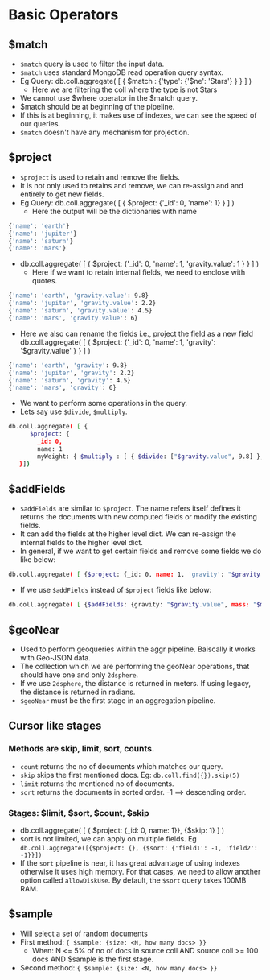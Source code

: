 # Basic Operators

## $match

- `$match` query is used to filter the input data.
- `$match` uses standard MongoDB read operation query syntax.
- Eg Query: db.coll.aggregate( [ { $match : {'type': {'$ne': 'Stars'} } } ] )
    - Here we are filtering the coll where the type is not Stars
- We cannot use $where operator in the $match query.
- $match should be at beginning of the pipeline.
- If this is at beginning, it makes use of indexes, we can see the speed of our queries.
- `$match` doesn't have any mechanism for projection.

## $project

- `$project` is used to retain and remove the fields.
- It is not only used to retains and remove, we can re-assign and and entirely to get new fields.
- Eg Query: db.coll.aggregate( [ { $project: {'_id': 0, 'name': 1} } ] )
    - Here the output will be the dictionaries with name
```bash
{'name': 'earth'}
{'name': 'jupiter'}
{'name': 'saturn'}
{'name': 'mars'}
```

- db.coll.aggregate( [ { $project: {'_id': 0, 'name': 1, 'gravity.value': 1 } } ] )
    - Here if we want to retain internal fields, we need to enclose with quotes.
```bash
{'name': 'earth', 'gravity.value': 9.8}
{'name': 'jupiter', 'gravity.value': 2.2}
{'name': 'saturn', 'gravity.value': 4.5}
{'name': 'mars', 'gravity.value': 6}
```
- Here we also can rename the fields i.e., project the field as a new field
db.coll.aggregate( [ { $project: {'_id': 0, 'name': 1, 'gravity': '$gravity.value' } } ] )
```bash
{'name': 'earth', 'gravity': 9.8}
{'name': 'jupiter', 'gravity': 2.2}
{'name': 'saturn', 'gravity': 4.5}
{'name': 'mars', 'gravity': 6}
```

- We want to perform some operations in the query.
- Lets say use `$divide`, `$multiply`.
```bash
db.coll.aggregate( [ {
      $project: {
        _id: 0,
        name: 1
        myWeight: { $multiply : [ { $divide: ["$gravity.value", 9.8] }, 50 ] } }
   }])
```

## $addFields

- `$addFields` are similar to `$project`. The name refers itself defines it returns the documents with new computed fields or modify the existing fields.
- It can add the fields at the higher level dict. We can re-assign the internal fields to the higher level dict.
- In general, if we want to get certain fields and remove some fields we do like below:
```bash
db.coll.aggregate( [ {$project: {_id: 0, name: 1, 'gravity': "$gravity.value", 'mass': "$mass.value"} } ] )
```
- If we use `$addFields` instead of `$project` fields like below:
```bash
db.coll.aggregate( [ {$addFields: {gravity: "$gravity.value", mass: "$mass.value"} } ] )
```

## $geoNear
- Used to perform geoqueries within the aggr pipeline. Baiscally it works with Geo-JSON data.
- The collection which we are performing the geoNear operations, that should have one and only `2dsphere`.
- If we use `2dsphere`, the distance is returned in meters. If using legacy, the distance is returned in radians.
- `$geoNear` must be the first stage in an aggregation pipeline.

## Cursor like stages
### Methods are skip, limit, sort, counts.
- `count` returns the no of documents which matches our query.
- `skip` skips the first mentioned docs. Eg: `db.coll.find({}).skip(5)`
- `limit` returns the mentioned no of documents.
- `sort` returns the documents in sorted order. -1 ==> descending order.

### Stages: $limit, $sort, $count, $skip
- db.coll.aggregate( [ { $project: {_id: 0, name: 1}}, {$skip: 1} ] )
- sort is not limited, we can apply on multiple fields. Eg `db.coll.aggregate([{$project: {}, {$sort: {'field1': -1, 'field2': -1}}])`
- If the `sort` pipeline is near, it has great advantage of using indexes otherwise it uses high memory. For that cases, we need to allow another option called `allowDiskUse`. By default, the `$sort` query takes 100MB RAM.

## $sample
- Will select a set of random documents
- First method: `{ $sample: {size: <N, how many docs> }}`
    - When: N <= 5% of no of docs in source coll AND source coll >= 100 docs AND $sample is the first stage.
- Second method: `{ $sample: {size: <N, how many docs> }}`
